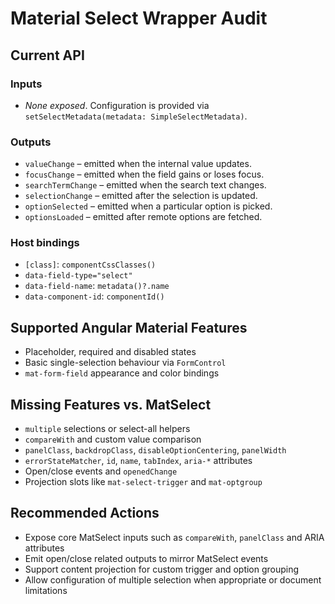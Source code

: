# Material Select Wrapper Audit

## Current API

### Inputs

- _None exposed_. Configuration is provided via `setSelectMetadata(metadata: SimpleSelectMetadata)`.

### Outputs

- `valueChange` – emitted when the internal value updates.
- `focusChange` – emitted when the field gains or loses focus.
- `searchTermChange` – emitted when the search text changes.
- `selectionChange` – emitted after the selection is updated.
- `optionSelected` – emitted when a particular option is picked.
- `optionsLoaded` – emitted after remote options are fetched.

### Host bindings

- `[class]`: `componentCssClasses()`
- `data-field-type="select"`
- `data-field-name`: `metadata()?.name`
- `data-component-id`: `componentId()`

## Supported Angular Material Features

- Placeholder, required and disabled states
- Basic single-selection behaviour via `FormControl`
- `mat-form-field` appearance and color bindings

## Missing Features vs. MatSelect

- `multiple` selections or select-all helpers
- `compareWith` and custom value comparison
- `panelClass`, `backdropClass`, `disableOptionCentering`, `panelWidth`
- `errorStateMatcher`, `id`, `name`, `tabIndex`, `aria-*` attributes
- Open/close events and `openedChange`
- Projection slots like `mat-select-trigger` and `mat-optgroup`

## Recommended Actions

- Expose core MatSelect inputs such as `compareWith`, `panelClass` and ARIA attributes
- Emit open/close related outputs to mirror MatSelect events
- Support content projection for custom trigger and option grouping
- Allow configuration of multiple selection when appropriate or document limitations
